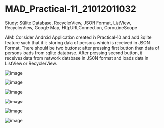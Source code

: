 # MAD_Practical-11_21012011032

Study: SQlite Database, RecyclerView, JSON Format, ListView, RecyclerView, Google Map, HttpURLConnection, CoroutineScope

AIM: Consider Android Application created in Practical-10 and add Sqlite feature such that it is storing data of persons which is received in JSON Format. There should be two buttons: after pressing first button then data of persons loads from sqlite database. After pressing second button, it receives data from network database in JSON format and loads data in ListView or RecyclerView.

![image](https://github.com/JaviyaShreya/MAD_Practical-11_21012011032/assets/98646013/57516e3c-c543-4a43-a968-2b2a0ffbc88d)

![image](https://github.com/JaviyaShreya/MAD_Practical-11_21012011032/assets/98646013/24339a87-a319-41e6-b3c0-82be6182f72d)

![image](https://github.com/JaviyaShreya/MAD_Practical-11_21012011032/assets/98646013/da486785-8ff1-4519-9585-33da2e4a65dd)

![image](https://github.com/JaviyaShreya/MAD_Practical-11_21012011032/assets/98646013/1f416ff9-5e77-446f-9557-3ac2da4df186)

![image](https://github.com/JaviyaShreya/MAD_Practical-11_21012011032/assets/98646013/a89344c0-74ac-41e5-8811-dbc02f3c1d2a)

![image](https://github.com/JaviyaShreya/MAD_Practical-11_21012011032/assets/98646013/a92bd719-ccec-4e32-b69b-dfc6fbadd542)

